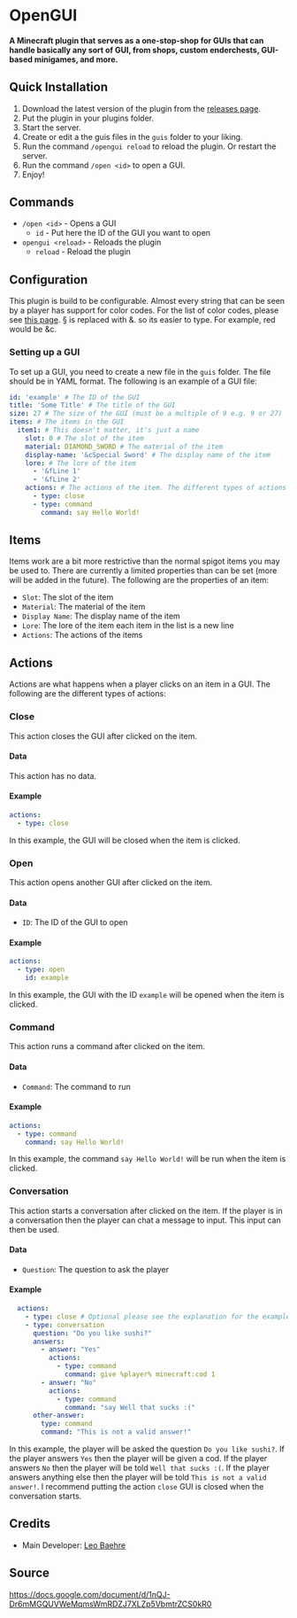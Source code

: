 # OpenGUI

#### A Minecraft plugin that serves as a one-stop-shop for GUIs that can handle basically any sort of GUI, from shops, custom enderchests, GUI-based minigames, and more.

## Quick Installation
1. Download the latest version of the plugin from the [releases page](https://github.com/leobaehre/OpenGui/releases).
2. Put the plugin in your plugins folder.
3. Start the server.
4. Create or edit a the guis files in the `guis` folder to your liking.
5. Run the command `/opengui reload` to reload the plugin. Or restart the server.
6. Run the command `/open <id>` to open a GUI.
7. Enjoy!

## Commands
* `/open <id>` - Opens a GUI
  * `id` - Put here the ID of the GUI you want to open
* `opengui <reload>` - Reloads the plugin
  * `reload` - Reload the plugin

## Configuration

This plugin is build to be configurable. Almost every string that can be seen by a player has support for color codes. For the list of color codes, please see [this page](https://www.digminecraft.com/lists/color_list_pc.php). § is replaced with &. so its easier to type. For example, red would be &c.

### Setting up a GUI
To set up a GUI, you need to create a new file in the `guis` folder. The file should be in YAML format. The following is an example of a GUI file:
```yaml
id: 'example' # The ID of the GUI
title: 'Some Title' # The title of the GUI
size: 27 # The size of the GUI (must be a multiple of 9 e.g. 9 or 27)
items: # The items in the GUI
  item1: # This doesn't matter, it's just a name
    slot: 0 # The slot of the item
    material: DIAMOND_SWORD # The material of the item
    display-name: '&cSpecial Sword' # The display name of the item
    lore: # The lore of the item
      - '&fLine 1' 
      - '&fLine 2'
    actions: # The actions of the item. The different types of actions are later explained
      - type: close
      - type: command
        command: say Hello World!
```

## Items
Items work are a bit more restrictive than the normal spigot items you may be used to. There are currently a limited properties than can be set (more will be added in the future). The following are the properties of an item:
* `Slot`: The slot of the item
* `Material`: The material of the item
* `Display Name`: The display name of the item
* `Lore`: The lore of the item each item in the list is a new line
* `Actions`: The actions of the items

## Actions
Actions are what happens when a player clicks on an item in a GUI. The following are the different types of actions:

### Close
This action closes the GUI after clicked on the item.   

#### Data
This action has no data.

#### Example
```yaml
actions:
  - type: close
```
In this example, the GUI will be closed when the item is clicked.

### Open
This action opens another GUI after clicked on the item.

#### Data
* `ID`: The ID of the GUI to open

#### Example
```yaml
actions:
  - type: open
    id: example
```
In this example, the GUI with the ID `example` will be opened when the item is clicked.

### Command
This action runs a command after clicked on the item.

#### Data
* `Command`: The command to run

#### Example
```yaml
actions:
  - type: command
    command: say Hello World!
```
In this example, the command `say Hello World!` will be run when the item is clicked.

### Conversation
This action starts a conversation after clicked on the item. If the player is in a conversation then the player can chat a message to input. This input can then be used.

#### Data
* `Question`: The question to ask the player

#### Example
```yaml
  actions:
    - type: close # Optional please see the explanation for the example below
    - type: conversation
      question: "Do you like sushi?"
      answers:
        - answer: "Yes"
          actions:
            - type: command
              command: give %player% minecraft:cod 1
        - answer: "No"
          actions:
            - type: command
              command: "say Well that sucks :("
      other-answer:
        type: command
        command: "This is not a valid answer!"
```
In this example, the player will be asked the question `Do you like sushi?`. If the player answers `Yes` then the player will be given a cod. If the player answers `No` then the player will be told `Well that sucks :(`. If the player answers anything else then the player will be told `This is not a valid answer!`. I recommend putting the action `close` GUI is closed when the conversation starts.
## Credits
* Main Developer: [Leo Baehre](https://github.com/leobaehre)

## Source
https://docs.google.com/document/d/1nQJ-Dr6mMGQUVWeMqmsWmRDZJ7XLZp5VbmtrZCS0kR0